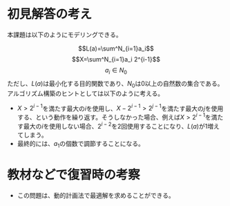 # 初見解答の考え

本課題は以下のようにモデリングできる。

$$L(a)=\sum^N_{i=1}a_i$$
$$X=\sum^N_{i=1}a_i 2^{i-1}$$
$$a_i\in N_0$$
ただし、$L(a)$は最小化する目的関数であり、$N_0$は0以上の自然数の集合である。アルゴリズム構築のヒントとしては以下のように考える。
- $X>2^{i-1}$を満たす最大の$i$を使用し、$X-2^{i-1}>2^{j-1}$を満たす最大の$j$を使用する、という動作を繰り返す。そうしなかった場合、例えば$X>2^{i-1}$を満たす最大の$i$を使用しない場合、$2^{i-2}$を2回使用することになり、$L(a)$が$1$増えてしまう。
- 最終的には、$a_1$の個数で調節することになる。


# 教材などで復習時の考察
- この問題は、動的計画法で最適解を求めることができる。